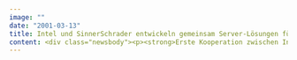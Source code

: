 ```yaml
---
image: ""
date: "2001-03-13"
title: Intel und SinnerSchrader entwickeln gemeinsam Server-Lösungen für eBusiness
content: <div class="newsbody"><p><strong>Erste Kooperation zwischen Intel und Internetdienstleister in Deutschland / SinnerSchrader weitet IT-Kompetenz aus.</strong></p><p>Der Internetdienstleister SinnerSchrader und der weltweit größte Hersteller von Mikroprozessoren, Intel, haben eine strategische Zusammenarbeit vereinbart. Die Unternehmen werden gemeinsam Server-Lösungen auf Basis der Intel Produkte entwickeln und einsetzen. Hierfür erhält der Internetdienstleister Zugriff auf detaillierte technische Informationen der Intel Architektur. Die Hamburger eBusiness-Spezialisten werden ihre Web-Anwendungen in dem Intel Solution Center umfangreichen Tests unterziehen. Im Gegenzug gibt SinnerSchrader seine Erfahrungen aus dem praktischen Einsatz an den Hersteller weiter.</p><p>Intel und SinnerSchrader arbeiten bereits seit langem zusammen. So setzt der Hamburger eBusiness-Spezialist die Intel Architektur für Kunden wie Europcar und TALKLINE ein. Mit der Vereinbarung soll die Zusammenarbeit jetzt eine langfristige Basis erhalten. Gerade betriebskritische Punkte wie Leistungsausbau und Ausfallsicherheit bei Servern werden im Fokus der Zusammenarbeit stehen. "Wir haben mit Intel unseren Wunschpartner gefunden", sagt Detlef Wichmann, Technologievorstand von SinnerSchrader. Die Intel Architektur zeichne sich durch hohe Skalierbarkeit und Leistungsfähigkeit aus. Zudem bestehe Intels Produktpalette aus vielfach erprobten Standardbausteinen, mit der auch komplexe Lösungen bei einem günstigen Preis-Leistungsverhältnis schnell am Markt plaziert werden können. Intel wird die Praxiserfahrungen für seine Beratungen im Bereich der Server-Technologien nutzen und erhält zudem Zugang zu neuen Entwicklungen von SinnerSchrader. So ist der Internetdienstleister mit seiner Technologie "Unified Commerce" in der Lage, unterschiedliche digitale Vertriebskanäle, wie Digitales Fernsehen, Mobile Dienste oder Call Center, auf einer technischen Plattform zusammenzufassen. Europcar nutzt bereits eine derartige Anwendung für Online-Reservierungen, die neben dem Webauftritt auch WAP-Dienste einbindet. Angetrieben wird sie von einer Multiprozessor-Lösung mit Intel Pentium III Xeon Prozessoren.</p><h3>Über Intel</h3><p>Intel ist der größte Halbleiterhersteller der Welt und zählt zu den international führenden Unternehmen mit Produkten für Informationstechnologie, Netzwerke und Kommunikation.</p></div>
---
```

